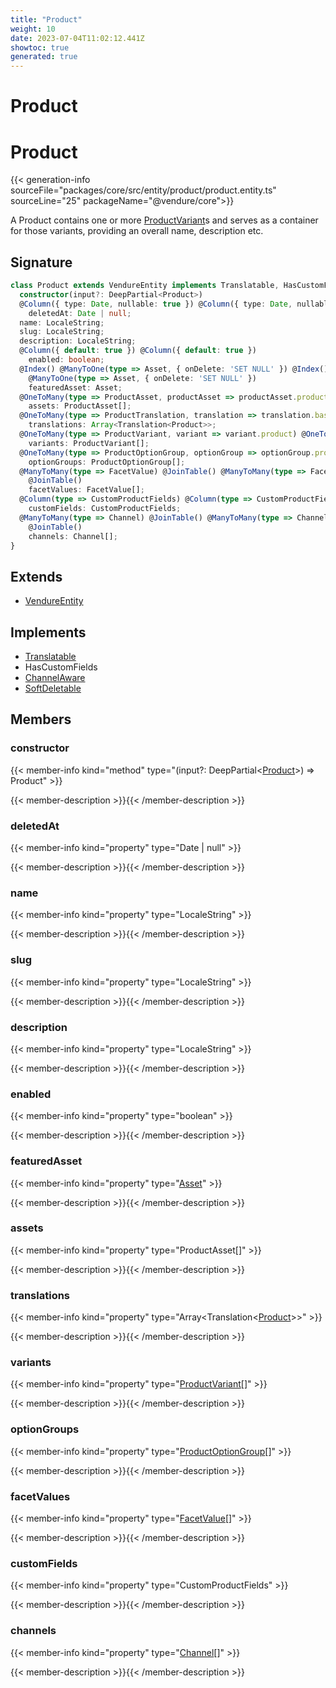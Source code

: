 ```yaml
---
title: "Product"
weight: 10
date: 2023-07-04T11:02:12.441Z
showtoc: true
generated: true
---
```

<!-- This file was generated from the Vendure source. Do not modify. Instead, re-run the "docs:build" script -->

# Product
<div class="symbol">


# Product

{{< generation-info sourceFile="packages/core/src/entity/product/product.entity.ts" sourceLine="25" packageName="@vendure/core">}}

A Product contains one or more <a href='/typescript-api/entities/product-variant#productvariant'>ProductVariant</a>s and serves as a container for those variants,
providing an overall name, description etc.

## Signature

```TypeScript
class Product extends VendureEntity implements Translatable, HasCustomFields, ChannelAware, SoftDeletable {
  constructor(input?: DeepPartial<Product>)
  @Column({ type: Date, nullable: true }) @Column({ type: Date, nullable: true })
    deletedAt: Date | null;
  name: LocaleString;
  slug: LocaleString;
  description: LocaleString;
  @Column({ default: true }) @Column({ default: true })
    enabled: boolean;
  @Index() @ManyToOne(type => Asset, { onDelete: 'SET NULL' }) @Index()
    @ManyToOne(type => Asset, { onDelete: 'SET NULL' })
    featuredAsset: Asset;
  @OneToMany(type => ProductAsset, productAsset => productAsset.product) @OneToMany(type => ProductAsset, productAsset => productAsset.product)
    assets: ProductAsset[];
  @OneToMany(type => ProductTranslation, translation => translation.base, { eager: true }) @OneToMany(type => ProductTranslation, translation => translation.base, { eager: true })
    translations: Array<Translation<Product>>;
  @OneToMany(type => ProductVariant, variant => variant.product) @OneToMany(type => ProductVariant, variant => variant.product)
    variants: ProductVariant[];
  @OneToMany(type => ProductOptionGroup, optionGroup => optionGroup.product) @OneToMany(type => ProductOptionGroup, optionGroup => optionGroup.product)
    optionGroups: ProductOptionGroup[];
  @ManyToMany(type => FacetValue) @JoinTable() @ManyToMany(type => FacetValue)
    @JoinTable()
    facetValues: FacetValue[];
  @Column(type => CustomProductFields) @Column(type => CustomProductFields)
    customFields: CustomProductFields;
  @ManyToMany(type => Channel) @JoinTable() @ManyToMany(type => Channel)
    @JoinTable()
    channels: Channel[];
}
```
## Extends

 * <a href='/typescript-api/entities/vendure-entity#vendureentity'>VendureEntity</a>


## Implements

 * <a href='/typescript-api/entities/interfaces#translatable'>Translatable</a>
 * HasCustomFields
 * <a href='/typescript-api/entities/interfaces#channelaware'>ChannelAware</a>
 * <a href='/typescript-api/entities/interfaces#softdeletable'>SoftDeletable</a>


## Members

### constructor

{{< member-info kind="method" type="(input?: DeepPartial&#60;<a href='/typescript-api/entities/product#product'>Product</a>&#62;) => Product"  >}}

{{< member-description >}}{{< /member-description >}}

### deletedAt

{{< member-info kind="property" type="Date | null"  >}}

{{< member-description >}}{{< /member-description >}}

### name

{{< member-info kind="property" type="LocaleString"  >}}

{{< member-description >}}{{< /member-description >}}

### slug

{{< member-info kind="property" type="LocaleString"  >}}

{{< member-description >}}{{< /member-description >}}

### description

{{< member-info kind="property" type="LocaleString"  >}}

{{< member-description >}}{{< /member-description >}}

### enabled

{{< member-info kind="property" type="boolean"  >}}

{{< member-description >}}{{< /member-description >}}

### featuredAsset

{{< member-info kind="property" type="<a href='/typescript-api/entities/asset#asset'>Asset</a>"  >}}

{{< member-description >}}{{< /member-description >}}

### assets

{{< member-info kind="property" type="ProductAsset[]"  >}}

{{< member-description >}}{{< /member-description >}}

### translations

{{< member-info kind="property" type="Array&#60;Translation&#60;<a href='/typescript-api/entities/product#product'>Product</a>&#62;&#62;"  >}}

{{< member-description >}}{{< /member-description >}}

### variants

{{< member-info kind="property" type="<a href='/typescript-api/entities/product-variant#productvariant'>ProductVariant</a>[]"  >}}

{{< member-description >}}{{< /member-description >}}

### optionGroups

{{< member-info kind="property" type="<a href='/typescript-api/entities/product-option-group#productoptiongroup'>ProductOptionGroup</a>[]"  >}}

{{< member-description >}}{{< /member-description >}}

### facetValues

{{< member-info kind="property" type="<a href='/typescript-api/entities/facet-value#facetvalue'>FacetValue</a>[]"  >}}

{{< member-description >}}{{< /member-description >}}

### customFields

{{< member-info kind="property" type="CustomProductFields"  >}}

{{< member-description >}}{{< /member-description >}}

### channels

{{< member-info kind="property" type="<a href='/typescript-api/entities/channel#channel'>Channel</a>[]"  >}}

{{< member-description >}}{{< /member-description >}}


</div>
